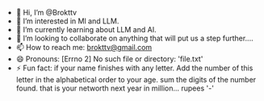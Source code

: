 - 👋 Hi, I’m @Brokttv
- 👀 I’m interested in Ml and LLM.
- 🌱 I’m currently learning about LLM and AI.
- 💞️ I’m looking to collaborate on anything that will put us a step further....
- 📫 How to reach me: brokttv@gmail.com
- 😄 Pronouns: [Errno 2] No such file or directory: 'file.txt'
- ⚡ Fun fact: if your name finishes with any letter. Add the number of this letter in the alphabetical order to your age. sum the digits of the number found. that is your networth next year in million... rupees '-'

<!---
Brokttv/Brokttv is a ✨ special ✨ repository because its `README.md` (this file) appears on your GitHub profile.
You can click the Preview link to take a look at your changes.
--->
